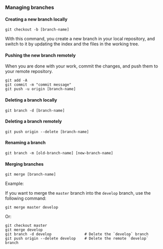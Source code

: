 ### Managing branches

#### Creating a new branch locally

```
git checkout -b [branch-name]
```
With this command, you create a new branch in your local repository, and switch to it by updating the index and the files in the working tree.

#### Pushing the new branch remotely

When you are done with your work, commit the changes, and push them to your remote repository.

```
git add -A
git commit -m "commit message"
git push -u origin [branch-name]
```

#### Deleting a branch locally

```
git branch -d [branch-name]
```

#### Deleting a branch remotely

```
git push origin --delete [branch-name]
```

#### Renaming a branch

```
git branch -m [old-branch-name] [new-branch-name]
```

#### Merging branches

```
git merge [branch-name]
```

Example:

If you want to merge the `master` branch into the `develop` branch, use the following command:

```
git merge master develop
```

Or:

```
git checkout master
git merge develop
git branch -d develop               # Delete the `develop` branch
git push origin --delete develop    # Delete the remote `develop` branch
```
